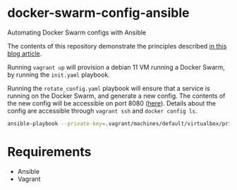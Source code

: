 # docker-swarm-config-ansible

Automating Docker Swarm configs with Ansible

The contents of this repository demonstrate the principles described [in this blog article](https://blog.bruyant.xyz/posts/automating-docker-configs/).

Running `vagrant up` will provision a debian 11 VM running a Docker Swarm, by running the `init.yaml` playbook.

Running the `rotate_config.yaml` playbook will ensure that a service is running on the Docker Swarm, and generate a new config. The contents of the new config will be accessible on port 8080 ([here](http://localhost:8080/config.html)). Details about the config are accessible through `vagrant ssh` and `docker config ls`.

```bash
ansible-playbook --private-key=.vagrant/machines/default/virtualbox/private_key -u vagrant -i .vagrant/provisioners/ansible/inventory/vagrant_ansible_inventory
```

# Requirements

- Ansible
- Vagrant
